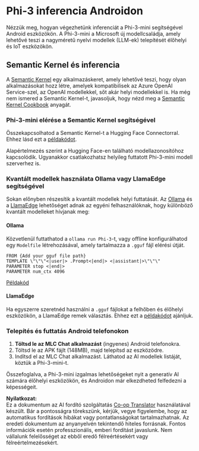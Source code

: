 <!--
CO_OP_TRANSLATOR_METADATA:
{
  "original_hash": "9481b07dda8f9715a5d1ff43fb27568b",
  "translation_date": "2025-05-09T10:50:30+00:00",
  "source_file": "md/01.Introduction/03/Android_Inference.md",
  "language_code": "hu"
}
-->
# **Phi-3 inferencia Androidon**

Nézzük meg, hogyan végezhetünk inferenciát a Phi-3-mini segítségével Android eszközökön. A Phi-3-mini a Microsoft új modellcsaládja, amely lehetővé teszi a nagyméretű nyelvi modellek (LLM-ek) telepítését élőhelyi és IoT eszközökön.

## Semantic Kernel és inferencia

A [Semantic Kernel](https://github.com/microsoft/semantic-kernel) egy alkalmazáskeret, amely lehetővé teszi, hogy olyan alkalmazásokat hozz létre, amelyek kompatibilisek az Azure OpenAI Service-szel, az OpenAI modellekkel, sőt akár helyi modellekkel is. Ha még nem ismered a Semantic Kernel-t, javasoljuk, hogy nézd meg a [Semantic Kernel Cookbook](https://github.com/microsoft/SemanticKernelCookBook?WT.mc_id=aiml-138114-kinfeylo) anyagát.

### Phi-3-mini elérése a Semantic Kernel segítségével

Összekapcsolhatod a Semantic Kernel-t a Hugging Face Connectorral. Ehhez lásd ezt a [példakódot](https://github.com/Azure-Samples/Phi-3MiniSamples/tree/main/semantickernel?WT.mc_id=aiml-138114-kinfeylo).

Alapértelmezés szerint a Hugging Face-en található modellazonosítóhoz kapcsolódik. Ugyanakkor csatlakozhatsz helyileg futtatott Phi-3-mini modell szerverhez is.

### Kvantált modellek használata Ollama vagy LlamaEdge segítségével

Sokan előnyben részesítik a kvantált modellek helyi futtatását. Az [Ollama](https://ollama.com/) és a [LlamaEdge](https://llamaedge.com) lehetőséget adnak az egyéni felhasználóknak, hogy különböző kvantált modelleket hívjanak meg:

#### Ollama

Közvetlenül futtathatod a `ollama run Phi-3`-t, vagy offline konfigurálhatod egy `Modelfile` létrehozásával, amely tartalmazza a `.gguf` fájl elérési útját.

```gguf
FROM {Add your gguf file path}
TEMPLATE \"\"\"<|user|> .Prompt<|end|> <|assistant|>\"\"\"
PARAMETER stop <|end|>
PARAMETER num_ctx 4096
```

[Példakód](https://github.com/Azure-Samples/Phi-3MiniSamples/tree/main/ollama?WT.mc_id=aiml-138114-kinfeylo)

#### LlamaEdge

Ha egyszerre szeretnéd használni a `.gguf` fájlokat a felhőben és élőhelyi eszközökön, a LlamaEdge remek választás. Ehhez ezt a [példakódot](https://github.com/Azure-Samples/Phi-3MiniSamples/tree/main/wasm?WT.mc_id=aiml-138114-kinfeylo) ajánljuk.

### Telepítés és futtatás Android telefonokon

1. **Töltsd le az MLC Chat alkalmazást** (ingyenes) Android telefonokra.
2. Töltsd le az APK fájlt (148MB), majd telepítsd az eszközödre.
3. Indítsd el az MLC Chat alkalmazást. Láthatod az AI modellek listáját, köztük a Phi-3-mini-t.

Összefoglalva, a Phi-3-mini izgalmas lehetőségeket nyit a generatív AI számára élőhelyi eszközökön, és Androidon már elkezdheted felfedezni a képességeit.

**Nyilatkozat:**  
Ez a dokumentum az AI fordító szolgáltatás [Co-op Translator](https://github.com/Azure/co-op-translator) használatával készült. Bár a pontosságra törekszünk, kérjük, vegye figyelembe, hogy az automatikus fordítások hibákat vagy pontatlanságokat tartalmazhatnak. Az eredeti dokumentum az anyanyelvén tekintendő hiteles forrásnak. Fontos információk esetén professzionális, emberi fordítást javaslunk. Nem vállalunk felelősséget az ebből eredő félreértésekért vagy félreértelmezésekért.